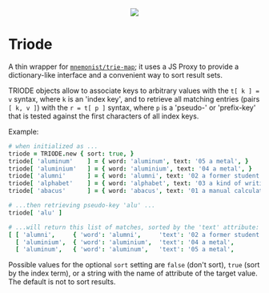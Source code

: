 
<center><img src='https://upload.wikimedia.org/wikipedia/commons/thumb/1/19/Dubulttriode_darbiibaa.jpg/364px-Dubulttriode_darbiibaa.jpg'></center>

# Triode

A thin wrapper for [`mnemonist/trie-map`](https://yomguithereal.github.io/mnemonist/trie-map); it uses a JS
Proxy to provide a dictionary-like interface and a convenient way to sort result sets.

TRIODE objects allow to associate keys to arbitrary values with the `t[ k ] = v` syntax, where `k` is an
'index key', and to retrieve all matching entries (pairs `[ k, v ]`) with the `r = t[ p ]` syntax, where `p`
is a 'pseudo-' or 'prefix-key' that is tested against the first characters of all index keys.

Example:

```coffee
# when initialized as ...
triode = TRIODE.new { sort: true, }
triode[ 'aluminum'    ] = { word: 'aluminum', text: '05 a metal', }
triode[ 'aluminium'   ] = { word: 'aluminium', text: '04 a metal', }
triode[ 'alumni'      ] = { word: 'alumni', text: '02 a former student', }
triode[ 'alphabet'    ] = { word: 'alphabet', text: '03 a kind of writing system', }
triode[ 'abacus'      ] = { word: 'abacus', text: '01 a manual calculator', }

# ...then retrieving pseudo-key 'alu' ...
triode[ 'alu' ]

# ...will return this list of matches, sorted by the 'text' attribute:
[ [ 'alumni',     { 'word': 'alumni',     'text': '02 a former student', }, ],
  [ 'aluminium',  { 'word': 'aluminium',  'text': '04 a metal',          }, ],
  [ 'aluminum',   { 'word': 'aluminum',   'text': '05 a metal',          }, ] ]
```

Possible values for the optional `sort` setting are `false` (don't sort), `true` (sort by the index term),
or a string with the name of attribute of the target value. The default is not to sort results.

